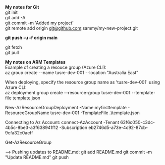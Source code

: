 **My notes for Git**  
git init  
git add -A  
git commit -m 'Added my project'  
git remote add origin git@github.com:sammy/my-new-project.git  

**git push -u -f origin main**

git fetch  
git pull  

**My notes on ARM Templates**   
Example of creating a resouce group (Azure CLI):  
az group create --name tusre-dev-001 --location "Australia East"  

When deploying, specify the resource group name as 'tusre-dev-001' using Azure CLI:  
az deployment group create --resource-group tusre-dev-001 --template-file template.json  

New-AzResourceGroupDeployment -Name myfirsttemplate -ResourceGroupName tusre-dev-001 -TemplateFile .\template.json  

Connecting to Az Account: 
connect-AzAccount -Tenant 63f6c050-c3dc-4b5c-8be3-a3f638941f12 -Subscription eb2746d5-a73e-4c92-87cb-9cfa32c0aeff 

Get-AzResourceGroup  

--> Pushing updates to README.md: 
git add README.md 
git commit -m "Update README.md" 
git push 



